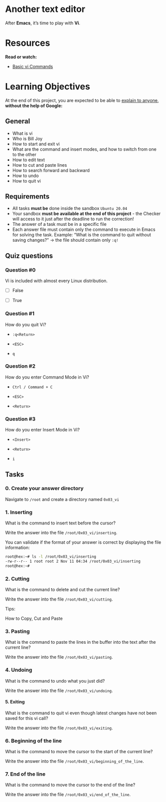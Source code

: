# Another text editor

After **Emacs**, it’s time to play with **Vi**.

# Resources

**Read or watch:**

- [Basic vi Commands](https://www.cs.colostate.edu/helpdocs/vi.html)

# Learning Objectives
At the end of this project, you are expected to be able to [explain to anyone](https://fs.blog/feynman-technique/), **without the help of Google:**

## General
- What is vi
- Who is Bill Joy
- How to start and exit vi
- What are the command and insert modes, and how to switch from one to the other
- How to edit text
- How to cut and paste lines
- How to search forward and backward
- How to undo
- How to quit vi

## Requirements
- All tasks **must be** done inside the sandbox `Ubuntu 20.04`
- Your sandbox **must be available at the end of this project** - the Checker will access to it just after the deadline to run the correction!
- The answer of a task must be in a specific file
- Each answer file must contain only the command to execute in Emacs for solving the task. Example: “What is the command to quit without saving changes?” -> the file should contain only `:q!`

## Quiz questions

### Question #0

Vi is included with almost every Linux distribution.

- [ ] False

- [ ] True

### Question #1

How do you quit Vi?

- `:q<Return>`

- `<ESC>`

- `q`

### Question #2

How do you enter Command Mode in Vi?

- `Ctrl / Command + C`

- `<ESC>`

- `<Return>`

### Question #3

How do you enter Insert Mode in Vi?

- `<Insert>`

- `<Return>`

- `i`

## Tasks

### 0. Create your answer directory

Navigate to `/root` and create a directory named `0x03_vi`

### 1. Inserting

What is the command to insert text before the cursor?

Write the answer into the file `/root/0x03_vi/inserting`.

You can validate if the format of your answer is correct by displaying the file information:

```bash
root@hex:~# ls -l /root/0x03_vi/inserting
-rw-r--r-- 1 root root 2 Nov 11 04:34 /root/0x03_vi/inserting
root@hex:~#
```

### 2. Cutting

What is the command to delete and cut the current line?

Write the answer into the file `/root/0x03_vi/cutting`.

Tips:

How to Copy, Cut and Paste

### 3. Pasting

What is the command to paste the lines in the buffer into the text after the current line?

Write the answer into the file `/root/0x03_vi/pasting`.

### 4. Undoing

What is the command to undo what you just did?

Write the answer into the file `/root/0x03_vi/undoing`.

#### 5. Exiting

What is the command to quit vi even though latest changes have not been saved for this vi call?

Write the answer into the file `/root/0x03_vi/exiting`.

### 6. Beginning of the line

What is the command to move the cursor to the start of the current line?

Write the answer into the file `/root/0x03_vi/beginning_of_the_line`.

### 7. End of the line

What is the command to move the cursor to the end of the line?

Write the answer into the file `/root/0x03_vi/end_of_the_line`.
